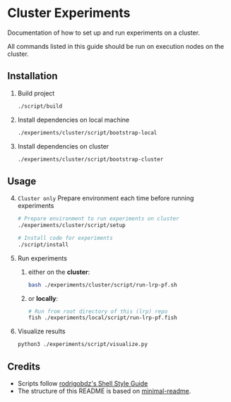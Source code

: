 # Cluster Experiments

Documentation of how to set up and run experiments on a cluster.

All commands listed in this guide should be run on execution nodes on the cluster.

## Installation

1. Build project

   ```sh
   ./script/build
   ```

1. Install dependencies on local machine

   ```sh
   ./experiments/cluster/script/bootstrap-local
   ```

1. Install dependencies on cluster

   ```sh
   ./experiments/cluster/script/bootstrap-cluster
   ```

## Usage

<!-- markdownlint-disable ol-prefix -->

4. `Cluster only` Prepare environment each time before running experiments

   ```sh
   # Prepare environment to run experiments on cluster
   ./experiments/cluster/script/setup

   # Install code for experiments
   ./script/install
   ```

5. Run experiments

   1. either on the **cluster**:

      ```sh
      bash ./experiments/cluster/script/run-lrp-pf.sh
      ```

   1. or **locally**:

      ```sh
      # Run from root directory of this (lrp) repo
      fish ./experiments/local/script/run-lrp-pf.fish
      ```

6. Visualize results

   ```sh
   python3 ./experiments/script/visualize.py
   ```

<!-- markdownlint-enable ol-prefix -->

## Credits

- Scripts follow [rodrigobdz's Shell Style Guide](https://github.com/rodrigobdz/styleguide-sh)
- The structure of this README is based on [minimal-readme](https://github.com/rodrigobdz/minimal-readme).
